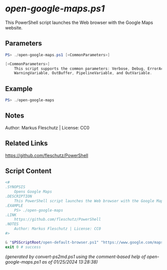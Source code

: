 *open-google-maps.ps1*
================

This PowerShell script launches the Web browser with the Google Maps website.

Parameters
----------
```powershell
PS> ./open-google-maps.ps1 [<CommonParameters>]

[<CommonParameters>]
    This script supports the common parameters: Verbose, Debug, ErrorAction, ErrorVariable, WarningAction, 
    WarningVariable, OutBuffer, PipelineVariable, and OutVariable.
```

Example
-------
```powershell
PS> ./open-google-maps

```

Notes
-----
Author: Markus Fleschutz | License: CC0

Related Links
-------------
https://github.com/fleschutz/PowerShell

Script Content
--------------
```powershell
<#
.SYNOPSIS
	Opens Google Maps
.DESCRIPTION
	This PowerShell script launches the Web browser with the Google Maps website.
.EXAMPLE
	PS> ./open-google-maps
.LINK
	https://github.com/fleschutz/PowerShell
.NOTES
	Author: Markus Fleschutz | License: CC0
#>

& "$PSScriptRoot/open-default-browser.ps1" "https://www.google.com/maps"
exit 0 # success
```

*(generated by convert-ps2md.ps1 using the comment-based help of open-google-maps.ps1 as of 01/25/2024 13:28:38)*
